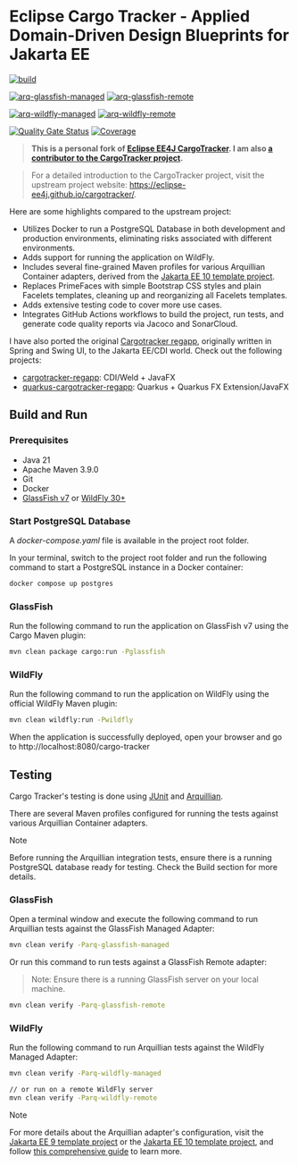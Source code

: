 # Eclipse Cargo Tracker - Applied Domain-Driven Design Blueprints for Jakarta EE

[![build](https://github.com/hantsy/cargotracker/actions/workflows/build.yml/badge.svg)](https://github.com/hantsy/cargotracker/actions/workflows/build.yml)

[![arq-glassfish-managed](https://github.com/hantsy/cargotracker/actions/workflows/arq-glassfish-managed.yml/badge.svg)](https://github.com/hantsy/cargotracker/actions/workflows/arq-glassfish-managed.yml)
[![arq-glassfish-remote](https://github.com/hantsy/cargotracker/actions/workflows/arq-glassfish-remote.yml/badge.svg)](https://github.com/hantsy/cargotracker/actions/workflows/arq-glassfish-remote.yml)

[![arq-wildfly-managed](https://github.com/hantsy/cargotracker/actions/workflows/arq-wildfly-managed.yml/badge.svg)](https://github.com/hantsy/cargotracker/actions/workflows/arq-wildfly-managed.yml)
[![arq-wildfly-remote](https://github.com/hantsy/cargotracker/actions/workflows/arq-wildfly-remote.yml/badge.svg)](https://github.com/hantsy/cargotracker/actions/workflows/arq-wildfly-remote.yml)

[![Quality Gate Status](https://sonarcloud.io/api/project_badges/measure?project=hantsy_cargotracker&metric=alert_status)](https://sonarcloud.io/dashboard?id=hantsy_cargotracker)
[![Coverage](https://sonarcloud.io/api/project_badges/measure?project=hantsy_cargotracker&metric=coverage)](https://sonarcloud.io/dashboard?id=hantsy_cargotracker)

> **This is a personal fork of [Eclipse EE4J CargoTracker](https://github.com/eclipse-ee4j/cargotracker). I am also [a contributor to the CargoTracker project](https://github.com/eclipse-ee4j/cargotracker/graphs/contributors).**

> For a detailed introduction to the CargoTracker project, visit the upstream project website: https://eclipse-ee4j.github.io/cargotracker/.

Here are some highlights compared to the upstream project:

* Utilizes Docker to run a PostgreSQL Database in both development and production environments, eliminating risks associated with different environments.
* Adds support for running the application on WildFly.
* Includes several fine-grained Maven profiles for various Arquillian Container adapters, derived from the [Jakarta EE 10 template project](https://github.com/hantsy/jakartaee10-starter-boilerplate).
* Replaces PrimeFaces with simple Bootstrap CSS styles and plain Facelets templates, cleaning up and reorganizing all Facelets templates.
* Adds extensive testing code to cover more use cases.
* Integrates GitHub Actions workflows to build the project, run tests, and generate code quality reports via Jacoco and SonarCloud.

I have also ported the original [Cargotracker regapp](https://github.com/citerus/dddsample-regapp), originally written in Spring and Swing UI, to the Jakarta EE/CDI world. Check out the following projects:
* [cargotracker-regapp](https://github.com/hantsy/cargotracker-regapp): CDI/Weld + JavaFX
* [quarkus-cargotracker-regapp](https://github.com/hantsy/quarkus-cargotracker-regapp): Quarkus + Quarkus FX Extension/JavaFX

## Build and Run 

### Prerequisites

* Java 21
* Apache Maven 3.9.0
* Git
* Docker
* [GlassFish v7](https://github.com/eclipse-ee4j/glassfish) or [WildFly 30+](https://www.wildfly.org)

### Start PostgreSQL Database

A *docker-compose.yaml* file is available in the project root folder.

In your terminal, switch to the project root folder and run the following command to start a PostgreSQL instance in a Docker container:

```bash
docker compose up postgres
```

### GlassFish

Run the following command to run the application on GlassFish v7 using the Cargo Maven plugin:

```bash
mvn clean package cargo:run -Pglassfish
```

### WildFly 

Run the following command to run the application on WildFly using the official WildFly Maven plugin:

```bash
mvn clean wildfly:run -Pwildfly
```

When the application is successfully deployed, open your browser and go to http://localhost:8080/cargo-tracker

## Testing

Cargo Tracker's testing is done using [JUnit](https://junit.org) and [Arquillian](http://arquillian.org/).

There are several Maven profiles configured for running the tests against various Arquillian Container adapters.

> [!Note]
> Before running the Arquillian integration tests, ensure there is a running PostgreSQL database ready for testing. Check the Build section for more details.

### GlassFish

Open a terminal window and execute the following command to run Arquillian tests against the GlassFish Managed Adapter:

```bash
mvn clean verify -Parq-glassfish-managed
```

Or run this command to run tests against a GlassFish Remote adapter:

> Note: Ensure there is a running GlassFish server on your local machine.

```bash 
mvn clean verify -Parq-glassfish-remote 
```

### WildFly

Run the following command to run Arquillian tests against the WildFly Managed Adapter:

```bash
mvn clean verify -Parq-wildfly-managed

// or run on a remote WildFly server
mvn clean verify -Parq-wildfly-remote 
```

> [!NOTE] 
> For more details about the Arquillian adapter's configuration, visit the [Jakarta EE 9 template project](https://github.com/hantsy/jakartaee9-starter-boilerplate) or the [Jakarta EE 10 template project](https://github.com/hantsy/jakartaee10-starter-boilerplate), and follow [this comprehensive guide](https://hantsy.github.io/jakartaee9-starter-boilerplate/) to learn more.
